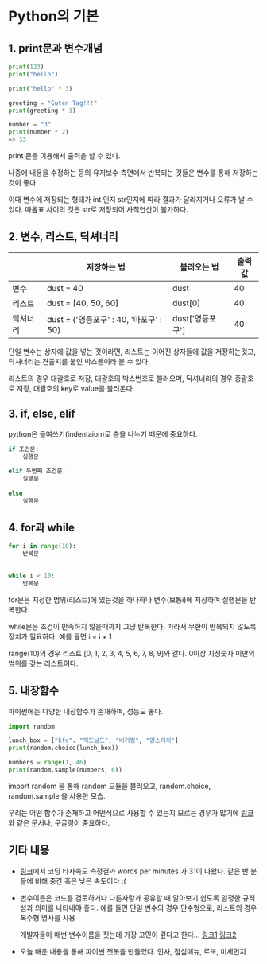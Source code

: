 # Python의 기본

## 1. print문과 변수개념

```python
print(123)
print("hello")

print("hello" * 3)

greeting = "Guten Tag!!!"
print(greeting * 3)

number = "3"
print(number * 2)
=> 33
```

print 문을 이용해서 출력을 할 수 있다.

나중에 내용을 수정하는 등의 유지보수 측면에서 반복되는 것들은 변수를 통해 저장하는 것이 좋다.

이때 변수에 저장되는 형태가 int 인지 str인지에 따라 결과가 달라지거나 오류가 날 수 있다. 따옴표 사이의 것은 str로 저장되어 사칙연산이 불가하다.



## 2. 변수, 리스트, 딕셔너리

|          | 저장하는 법                             | 불러오는 법      | 출력값 |
| -------- | --------------------------------------- | ---------------- | ------ |
| 변수     | dust = 40                               | dust             | 40     |
| 리스트   | dust = [40, 50, 60]                     | dust[0]          | 40     |
| 딕셔너리 | dust = {'영등포구' : 40, '마포구' : 50} | dust['영등포구'] | 40     |

단일 변수는 상자에 값을 넣는 것이라면, 리스트는 이어진 상자들에 값을 저장하는것고, 딕셔너리는 견출지를 붙인 박스들이라 볼 수 있다.

리스트의 경우 대괄호로 저장, 대괄호의 박스번호로 불러오며, 딕셔너리의 경우 중괄호로 저장, 대괄호의 key로 value를 불러온다.



## 3. if, else, elif

python은 들여쓰기(indentaion)로 층을 나누기 때문에 중요하다.

```python
if 조건문:
	실행문
	
elif 두번째 조건문:
	실행문
	
else
	실행문
```



## 4. for과 while

```python
for i in range(10):
    반복문
    
    
while i < 10:
    반복문
```

for문은 지정한 범위(리스트)에 있는것을 하나하나 변수(보통i)에 저장하며 실행문을 반복한다.

while문은 조건이 만족하지 않을때까지 그냥 반복한다. 따라서 무한이 반복되지 않도록 장치가 필요하다. 예를 들면 i = i + 1

range(10)의 경우 리스트 [0, 1, 2, 3, 4, 5, 6, 7, 8, 9]와 같다. 0이상 지정숫자 미만의 범위를 갖는 리스트이다.



## 5. 내장함수

파이썬에는 다양한 내장함수가 존재하며, 성능도 좋다.

```python
import random

lunch_box = ["kfc". "맥도날드", "버거킹", "맘스터치"]
print(random.choice(lunch_box))

numbers = range(1, 46)
print(random.sample(numbers, 6))
```

import random 을 통해 random 모듈을 불러오고, random.choice, random.sample 을 사용한 모습.

우리는 어떤 함수가 존재하고 어떤식으로 사용할 수 있는지 모르는 경우가 많기에 [링크](https://docs.python.org/ko/3.9/tutorial/index.html)와 같은 문서나, 구글링이 중요하다.



## 기타 내용

- [링크](https://www.speedcoder.net)에서 코딩 타자속도 측정결과 words per minutes 가 31이 나왔다. 같은 반 분들에 비해 중간 혹은 낮은 속도이다 :(

- 변수이름은 코드를 검토하거나 다른사람과 공유할 때 알아보기 쉽도록 일정한 규칙성과 의미를 나타내야 좋다. 예를 들면 단일 변수의 경우 단수형으로, 리스트의 경우 복수형 명사를 사용

  개발자들이 매번 변수이름을 짓는데 가장 고민이 깊다고 한다... [링크1](https://meetup.toast.com/posts/106) [링크2](https://blog.ull.im/engineering/2019/03/10/logs-on-git.html)

- 오늘 배운 내용을 통해 파이썬 챗봇을 만들었다. 인사, 점심매뉴, 로또, 미세먼지



